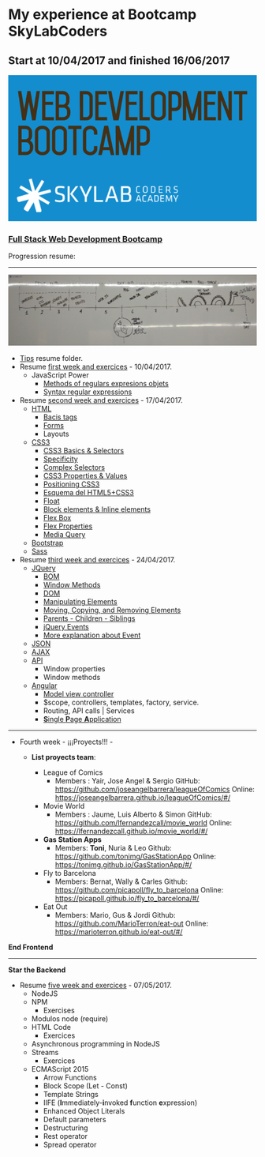 
# My experience at Bootcamp SkyLabCoders

## Start at 10/04/2017 and finished 16/06/2017

![Bootcamp_logo.png](img/Bootcamp_logo.png)

### [Full Stack Web Development Bootcamp](https://skylabcoders.github.io/bootcamp-abril2017/)

Progression resume:

---

![timeline](img/timeline.png)

-   [Tips](Tips/Tips) resume folder.
-   Resume [first week and exercices](https://github.com/tonimg/Course/blob/master/Frontend/Frontend/01%20Semana/Readme%2010.04.md) - 10/04/2017.
    +   JavaScript Power
        *   [Methods of regulars expresions objets](https://github.com/tonimg/Course/blob/master/Frontend/Frontend/Frontend/02%20Semana/Readme%2017.04.md#methods-of-the-regexp-objects)
        *   [Syntax regular expressions](https://github.com/tonimg/Course/blob/master/Frontend/Frontend/Frontend/02%20Semana/Readme%2017.04.md#syntax-regular-expression)
-   Resume [second week and exercices](https://github.com/tonimg/Course/tree/master/Frontend/02%20Semana) - 17/04/2017.
    +   [HTML](https://github.com/tonimg/Course/blob/master/Frontend/02%20Semana/Readme%2017.04.md#html)
        *   [Bacis tags](https://github.com/tonimg/Course/blob/master/Frontend/02%20Semana/Readme%2017.04.md#diferentes-tags-de-un-html-5)
        *   [Forms](https://github.com/tonimg/Course/blob/master/Frontend/02%20Semana/Readme%2017.04.md#creación-formularios)
        *   Layouts
    +   [CSS3](https://github.com/tonimg/Course/blob/master/Frontend/02%20Semana/Readme%2018.04.md#css3)
        *   [CSS3 Basics & Selectors](https://github.com/tonimg/Course/blob/master/Frontend/02%20Semana/Readme%2018.04.md#css3-basics--selectors)
        *   [Specificity](https://github.com/tonimg/Course/blob/master/Frontend/02%20Semana/Readme%2018.04.md#specificity)
        *   [Complex Selectors](https://github.com/tonimg/Course/blob/master/Frontend/02%20Semana/Readme%2018.04.md#complex-selectors)
        *   [CSS3 Properties & Values](https://github.com/tonimg/Course/blob/master/Frontend/02%20Semana/Readme%2018.04.md#css3-properties--values)
        *   [Positioning CSS3](https://github.com/tonimg/Course/blob/master/Frontend/02%20Semana/Readme%2018.04.md#css3-positioning)
        *   [Esquema del HTML5+CSS3](https://github.com/tonimg/Course/blob/master/Frontend/02%20Semana/Readme%2018.04.md#esquema-del-html5css3)
        *   [Float](https://github.com/tonimg/Course/blob/master/Frontend/02%20Semana/Readme%2018.04.md#float)
        *   [Block elements & Inline elements](https://github.com/tonimg/Course/blob/master/Frontend/02%20Semana/Readme%2019.04.md#block-elements-and-inline-elements)
        *   [Flex Box](https://github.com/tonimg/Course/blob/master/Frontend/02%20Semana/Readme%2019.04.md#flex-box)
        *   [Flex Properties](https://github.com/tonimg/Course/blob/master/Frontend/02%20Semana/Readme%2019.04.md#flex-property)
        *   [Media Query](https://github.com/tonimg/Course/blob/master/Frontend/02%20Semana/Readme%2019.04.md#css3-mediaquery)
    *   [Bootstrap](https://github.com/tonimg/Course/blob/master/Frontend/02%20Semana/Readme%2020.04.md)
    *   [Sass](https://github.com/tonimg/Course/blob/master/Frontend/02%20Semana/Readme%2021.04.md#sass)
-   Resume [third week and exercices](https://github.com/tonimg/Course/tree/master/Frontend/03%20Semana) - 24/04/2017.
    -  [JQuery](https://github.com/tonimg/Course/blob/master/Frontend/03%20Semana/Readme%2024.04.md#jquery)
        +  [BOM](https://github.com/tonimg/Course/blob/master/Frontend/03%20Semana/Readme%2024.04.md#bom)
        +  [Window Methods](https://github.com/tonimg/Course/blob/master/Frontend/03%20Semana/Readme%2024.04.md#window-methods)
        +  [DOM](https://github.com/tonimg/Course/blob/master/Frontend/03%20Semana/Readme%2024.04.md#dom)
        +  [Manipulating Elements](https://github.com/tonimg/Course/blob/master/Frontend/03%20Semana/Readme%2024.04.md#manipulating-elements)
        +  [Moving, Copying, and Removing Elements](https://github.com/tonimg/Course/blob/master/Frontend/03%20Semana/Readme%2024.04.md#moving-copying-and-removing-elements)
        +  [Parents - Children - Siblings](https://github.com/tonimg/Course/blob/master/Frontend/03%20Semana/Readme%2024.04.md#parents)
        +  [jQuery Events](https://github.com/tonimg/Course/blob/master/Frontend/03%20Semana/Readme%2025.04.md#jquery-events)
        +  [More explanation about Event](https://github.com/tonimg/Course/blob/master/Frontend/03%20Semana/Readme%2026.04.md#today-2604)
    -  [JSON](https://github.com/tonimg/Course/blob/master/Frontend/03%20Semana/Readme%2026.04.md#json)
    -  [AJAX](https://github.com/tonimg/Course/blob/master/Frontend/03%20Semana/Readme%2026.04.md#ajax)
    -  [API](https://github.com/tonimg/Course/blob/master/Frontend/03%20Semana/Readme%2026.04.md#api)
        +  Window properties
        +  Window methods
    -   [Angular](https://github.com/tonimg/Course/blob/master/Frontend/03%20Semana/Readme%2027.04.md#today-2704)
        +  [Model view controller](https://github.com/tonimg/Course/blob/master/Frontend/03%20Semana/Readme%2027.04.md#model-view-controller)
        +  $scope, controllers, templates, factory, service.
        +  Routing, API calls | Services
        +  [**S**ingle **P**age **A**pplication](https://github.com/tonimg/Course/blob/master/Frontend/03%20Semana/Readme%2028.04.md#spa)

----------------------------------------

-   Fourth week - ¡¡¡Proyects!!! - 
    +   **List proyects team**: 
    
        +   League of Comics
            *   Members : Yair, Jose Angel & Sergio
GitHub: https://github.com/joseangelbarrera/leagueOfComics
Online: https://joseangelbarrera.github.io/leagueOfComics/#/
        +   Movie World
            *   Members : Jaume, Luis Alberto & Simon
GitHub: https://github.com/lfernandezcall/movie_world
Online: https://lfernandezcall.github.io/movie_world/#/
        +   **Gas Station Apps**
            *   Members: **Toni**, Nuria & Leo
Github: https://github.com/tonimg/GasStationApp
Online: https://tonimg.github.io/GasStationApp/#/
        +   Fly to Barcelona
            *   Members: Bernat, Wally & Carles
Github: https://github.com/picapoll/fly_to_barcelona
Online: https://picapoll.github.io/fly_to_barcelona/#/
        +   Eat Out
            *   Members: Mario, Gus & Jordi
Github: https://github.com/MarioTerron/eat-out
Online: https://marioterron.github.io/eat-out/#/

**End Frontend**

----------------

**Star the Backend**

-   Resume [five week and exercices](#) - 07/05/2017.
    +   NodeJS
    +   NPM
        *   Exercises
    +   Modulos node (require)
    +   HTML Code
        *   Exercices
    +   Asynchronous programming in NodeJS
    +   Streams
        *   Exercices
    +   ECMAScript 2015
        *   Arrow Functions
        *   Block Scope (Let - Const)
        *   Template Strings
        *   IIFE (**I**mmediately-**i**nvoked **f**unction **e**xpression)
        *   Enhanced Object Literals
        *   Default parameters
        *   Destructuring
        *   Rest operator
        *   Spread operator


